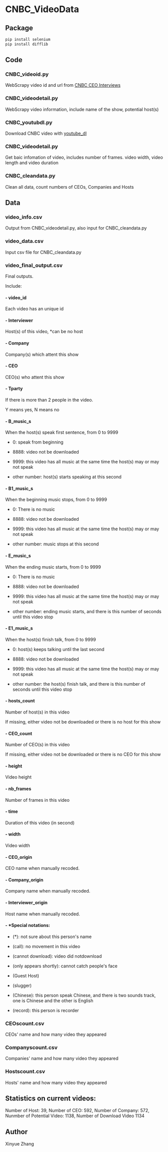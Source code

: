 # CNBC_VideoData
## Package
```bash
pip install selenium
pip install difflib
```


## Code

### CNBC_videoid.py
WebScrapy video id and url from [CNBC CEO Interviews](https://www.cnbc.com/video-ceo-interviews/)

### CNBC_videodetail.py
WebScrapy video information, include name of the show, potential host(s)

### CNBC_youtubdl.py
Download CNBC video with [youtube_dl](https://github.com/ytdl-org/youtube-dl)

### CNBC_videodetail.py
Get baic infomation of video, includes number of frames. video width, video length and video duration

### CNBC_cleandata.py
Clean all data, count numbers of CEOs, Companies and Hosts

## Data

### video_info.csv
Output from CNBC_videodetail.py, also input for CNBC_cleandata.py

### video_data.csv
Input csv file for CNBC_cleandata.py

### video_final_output.csv
Final outputs.

Include:

#### - video_id
Each video has an unique id

#### - Interviewer
Host(s) of this video, *can be no host

#### - Company
Company(s) which attent this show

#### - CEO
CEO(s) who attent this show

#### - Tparty
If there is more than 2 people in the video. 

Y means yes, N means no

#### - B_music_s
When the host(s) speak first sentence, from 0 to 9999

 - 0: speak from beginning

 - 8888: video not be downloaded

 - 9999: this video has all music at the same time the host(s) may or may not speak

 - other number: host(s) starts speaking at this second

#### - B1_music_s
When the beginning music stops, from 0 to 9999

 - 0: There is no music
 
 - 8888: video not be downloaded

 - 9999: this video has all music at the same time the host(s) may or may not speak

 - other number: music stops at this second

#### - E_music_s
When the ending music starts, from 0 to 9999

 - 0: There is no music

 - 8888: video not be downloaded

 - 9999: this video has all music at the same time the host(s) may or may not speak

 - other number: ending music starts, and there is this number of seconds until this video stop

#### - E1_music_s
When the host(s) finish talk, from 0 to 9999

 - 0: host(s) keeps talking until the last second

 - 8888: video not be downloaded

 - 9999: this video has all music at the same time the host(s) may or may not speak

 - other number: the host(s) finish talk, and there is this number of seconds until this video stop

#### - hosts_count
Number of host(s) in this video

If missing, either video not be downloaded or there is no host for this show

#### - CEO_count
Number of CEO(s) in this video

If missing, either video not be downloaded or there is no CEO for this show

#### - height
Video height

#### - nb_frames
Number of frames in this video

#### - time
Duration of this video (in second)

#### - width
Video width

#### - CEO_origin
CEO name when manually recoded.

#### - Company_origin
Company name when manually recoded.

#### - Interviewer_origin
Host name when manually recoded.

#### - *Special notations:
  - (*): not sure about this person's name

  - (call): no movement in this video

  - (cannot download): video did notdownload

  - (only appears shortly): cannot catch people's face

  - (Guest Host)

  - (slugger)

  - (Chinese): this person speak Chinese, and there is two sounds track, one is Chinese and the other is English

  - (record): this person is recorder

### CEOscount.csv
CEOs' name and how many video they appeared

### Companyscount.csv
Companies' name and how many video they appeared

### Hostscount.csv
Hosts' name and how many video they appeared

## Statistics on current videos:
Number of Host: 39, Number of CEO: 592, Number of Company: 572, Nunmber of Potential Video: 1138, Number of Download Video 
1134

## Author
Xinyue Zhang
